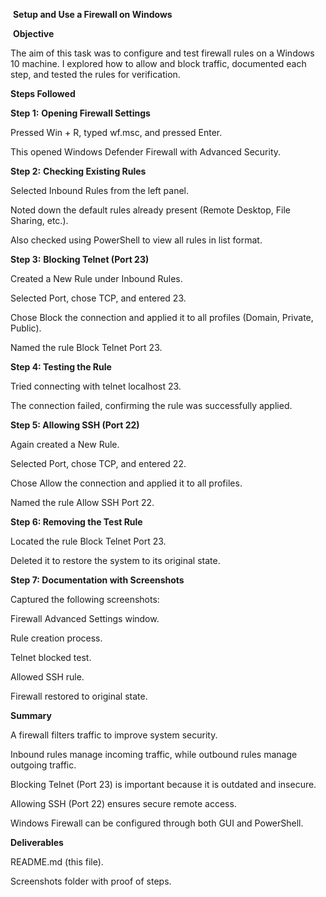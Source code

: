 &nbsp;**Setup and Use a Firewall on Windows**



&nbsp;**Objective**



The aim of this task was to configure and test firewall rules on a Windows 10 machine. I explored how to allow and block traffic, documented each step, and tested the rules for verification.



**Steps Followed**



**Step 1:** **Opening Firewall Settings**



Pressed Win + R, typed wf.msc, and pressed Enter.



This opened Windows Defender Firewall with Advanced Security.



**Step 2:** **Checking Existing Rules**



Selected Inbound Rules from the left panel.



Noted down the default rules already present (Remote Desktop, File Sharing, etc.).



Also checked using PowerShell to view all rules in list format.



**Step 3:** **Blocking Telnet (Port 23)**



Created a New Rule under Inbound Rules.



Selected Port, chose TCP, and entered 23.



Chose Block the connection and applied it to all profiles (Domain, Private, Public).



Named the rule Block Telnet Port 23.



**Step 4: Testing the Rule**



Tried connecting with telnet localhost 23.



The connection failed, confirming the rule was successfully applied.



**Step 5: Allowing SSH (Port 22)**



Again created a New Rule.



Selected Port, chose TCP, and entered 22.



Chose Allow the connection and applied it to all profiles.



Named the rule Allow SSH Port 22.



**Step 6: Removing the Test Rule**



Located the rule Block Telnet Port 23.



Deleted it to restore the system to its original state.



**Step 7: Documentation with Screenshots**



Captured the following screenshots:



Firewall Advanced Settings window.



Rule creation process.



Telnet blocked test.



Allowed SSH rule.



Firewall restored to original state.



**Summary**



A firewall filters traffic to improve system security.



Inbound rules manage incoming traffic, while outbound rules manage outgoing traffic.



Blocking Telnet (Port 23) is important because it is outdated and insecure.



Allowing SSH (Port 22) ensures secure remote access.



Windows Firewall can be configured through both GUI and PowerShell.



 **Deliverables**



README.md (this file).



Screenshots folder with proof of steps.





